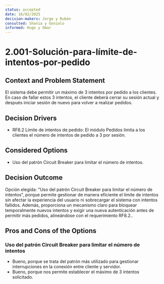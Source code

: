 ```yaml
---
status: accepted
date: 16/02/2025
decision-makers: Jorge y Rubén
consulted: Shania y Gonzalo
informed: Hugo y Omar
---
```


# 2.001-Solución-para-límite-de-intentos-por-pedido

## Context and Problem Statement

El sistema debe permitir un máximo de 3 intentos por pedido a los clientes. En caso de fallar estos 3 intentos, el cliente deberá cerrar su sesión actual y después iniciar sesión de nuevo para volver a realizar pedidos.

## Decision Drivers

* RF8.2 Límite de intentos de pedido: El módulo Pedidos limita a los clientes el número de intentos de pedido a 3 por sesión.

## Considered Options

* Uso del patrón Circuit Breaker para limitar el número de intentos.

## Decision Outcome

Opción elegida: "Uso del patrón Circuit Breaker para limitar el número de intentos", porque permite gestionar de manera eficiente el límite de intentos sin afectar la experiencia del usuario ni sobrecargar el sistema con intentos fallidos. Además, proporciona un mecanismo claro para bloquear temporalmente nuevos intentos y exigir una nueva autenticación antes de permitir más pedidos, alineándose con el requerimiento RF8.2..

## Pros and Cons of the Options

### Uso del patrón Circuit Breaker para limitar el número de intentos

* Bueno, porque se trata del patrón más utilizado para gestionar interrupciones en la conexión entre cliente y servidor.
* Bueno, porque nos permite establecer el máximo de 3 intentos solicitado.
